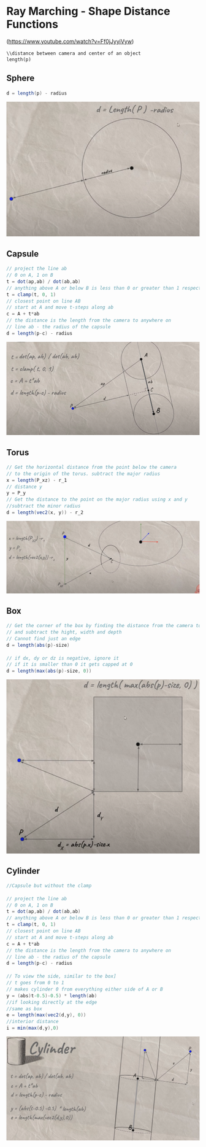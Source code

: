 # Ray Marching - Shape Distance Functions

(https://www.youtube.com/watch?v=Ff0jJyyiVyw)

```
\\distance between camera and center of an object
length(p)
```

## Sphere
```C#
d = length(p) - radius
```
![img](Shapes/sphere.PNG)

## Capsule
```C#
// project the line ab
// 0 on A, 1 on B
t = dot(ap,ab) / dot(ab,ab)
// anything above A or below B is less than 0 or greater than 1 respectively
t = clamp(t, 0, 1)
// closest point on line AB
// start at A and move t-steps along ab
c = A + t*ab
// the distance is the length from the camera to anywhere on 
// line ab - the radius of the capsule
d = length(p-c) - radius
```
![img](Shapes/capsule.PNG)


## Torus
```C#
// Get the horizontal distance from the point below the camera 
// to the origin of the torus. subtract the major radius
x = length(P_xz) - r_1
// distance y
y = P_y
// Get the distance to the point on the major radius using x and y
//subtract the minor radius
d = length(vec2(x, y)) - r_2
```

![img](Shapes/torus.PNG)


## Box
```C#
// Get the corner of the box by finding the distance from the camera to the center of the box 
// and subtract the hight, width and depth
// Cannot find just an edge
d = length(abs(p)-size)

// if dx, dy or dz is negative, ignore it
// if it is smaller than 0 it gets capped at 0
d = length(max(abs(p)-size, 0))
```

![img](Shapes/box.PNG)

## Cylinder
```C#
//Capsule but without the clamp

// project the line ab
// 0 on A, 1 on B
t = dot(ap,ab) / dot(ab,ab)
// anything above A or below B is less than 0 or greater than 1 respectively
t = clamp(t, 0, 1)
// closest point on line AB
// start at A and move t-steps along ab
c = A + t*ab
// the distance is the length from the camera to anywhere on 
// line ab - the radius of the capsule
d = length(p-c) - radius

// To view the side, similar to the box]
// t goes from 0 to 1
// makes cylinder 0 from everything either side of A or B
y = (abs)t-0.5)-0.5) * length(ab)
//if looking directly at the edge
//same as box
e = length(max(vec2(d,y), 0))
//interior distance
i = min(max(d,y),0)
```

![img](Shapes/cylinder.PNG)